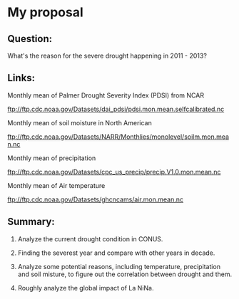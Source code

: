 # My proposal
## Question:
What's the reason for the severe drought happening in 2011 - 2013?

## Links:

Monthly mean of Palmer Drought Severity Index (PDSI) from NCAR

ftp://ftp.cdc.noaa.gov/Datasets/dai_pdsi/pdsi.mon.mean.selfcalibrated.nc

Monthly mean of soil moisture in North American

ftp://ftp.cdc.noaa.gov/Datasets/NARR/Monthlies/monolevel/soilm.mon.mean.nc

Monthly mean of precipitation

ftp://ftp.cdc.noaa.gov/Datasets/cpc_us_precip/precip.V1.0.mon.mean.nc

Monthly mean of Air temperature

ftp://ftp.cdc.noaa.gov/Datasets/ghcncams/air.mon.mean.nc

## Summary:
1.	Analyze the current drought condition in CONUS.

2.  Finding the severest year and compare with other years in decade.

3.  Analyze some potential reasons, including temperature, precipitation and soil misture, to figure out the correlation between drought and them.

4.  Roughly analyze the global impact of La NiNa.
